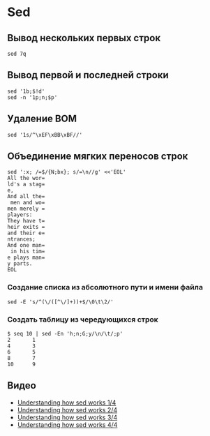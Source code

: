 # Sed

## Вывод нескольких первых строк

```shell
sed 7q
```

## Вывод первой и последней строки

```shell
sed '1b;$!d'
sed -n '1p;n;$p'
```


## Удаление BOM

```shell
sed '1s/^\xEF\xBB\xBF//'
```


## Объединение мягких переносов строк

```shell
sed ':x; /=$/{N;bx}; s/=\n//g' <<'EOL'
All the wor=
ld's a stag=
e,
And all the=
 men and wo=
men merely =
players:
They have t=
heir exits =
and their e=
ntrances;
And one man=
 in his tim=
e plays man=
y parts.
EOL
```

### Создание списка из абcолютного пути и имени файла

```shell
sed -E 's/^(\/([^\/]+))+$/\0\t\2/'
```

### Создать таблицу из чередующихся строк 

```
$ seq 10 | sed -En 'h;n;G;y/\n/\t/;p'
2       1
4       3
6       5
8       7
10      9
```

## Видео
- [Understanding how sed works 1/4](https://www.youtube.com/watch?v=l0mKlIswojA)
- [Understanding how sed works 2/4](https://www.youtube.com/watch?v=4vr8Aao0Mfo)
- [Understanding how sed works 3/4](https://www.youtube.com/watch?v=P4ZcBrJ38I8)
- [Understanding how sed works 4/4](https://www.youtube.com/watch?v=W95wrzAgdWk)

